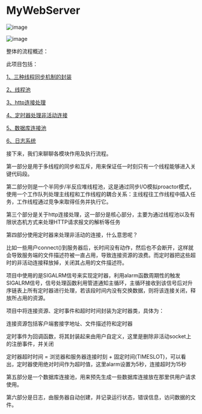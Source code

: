 # MyWebServer


![image](https://user-images.githubusercontent.com/81791654/169032750-94884aec-1c5d-4a60-a519-8ed275dab51a.png)




![image](https://user-images.githubusercontent.com/81791654/171119662-180a1548-6e97-47a7-8887-d907fb7bae1a.png)


整体的流程概述：

此项目包括：

[1、三种线程同步机制的封装](https://github.com/Cltcj/MyWebServer/tree/main/lock)

[2、线程池](https://github.com/Cltcj/MyWebServer/tree/main/threadpool)

[3、http连接处理](https://github.com/Cltcj/MyWebServer/tree/main/http)

[4、定时器处理非活动连接](https://github.com/Cltcj/MyWebServer/tree/main/timer)

[5、数据库连接池](https://github.com/Cltcj/MyWebServer/tree/main/CGImysql)

[6、日志系统](https://github.com/Cltcj/MyWebServer/tree/main/log)

接下来，我们来聊聊各模块作用及执行流程。

第一部分是用于多线程的同步和互斥，用来保证任一时刻只有一个线程能够进入关键代码段。

第二部分则是一个半同步/半反应堆线程池，这是通过同步I/O模拟proactor模式，使用一个工作队列处理主线程和工作线程的耦合关系：主线程往工作线程中插入任务，工作线程通过竞争来取得任务并执行它。

第三个部分是关于http连接处理，这一部分是核心部分，主要为通过线程池以及有限状态机方式来处理HTTP请求报文的解析等任务


第四部分使用定时器来处理非活动的连接，什么意思呢？

比如一些用户connect()到服务器后，长时间没有动作，然后也不会断开，这样就会导致服务端的文件描述符被一直占用，导致连接资源的浪费。而定时器把这些超时的非活动连接释放掉，关闭其占用的文件描述符。

项目中使用的是SIGALRM信号来实现定时器，利用alarm函数周期性的触发SIGALRM信号，信号处理函数利用管道通知主循环，主循环接收到该信号后对升序链表上所有定时器进行处理，若该段时间内没有交换数据，则将该连接关闭，释放所占用的资源。

项目中将连接资源、定时事件和超时时间封装为定时器类，具体为：

连接资源包括客户端套接字地址、文件描述符和定时器

定时事件为回调函数，将其封装起来由用户自定义，这里是删除非活动socket上的注册事件，并关闭

定时器超时时间 = 浏览器和服务器连接时刻 + 固定时间(TIMESLOT)，可以看出，定时器使用绝对时间作为超时值，这里alarm设置为5秒，连接超时为15秒

第五部分是一个数据库连接池，用来预先生成一些数据库连接放在那里供用户请求使用。

第六部分是日志，由服务器自动创建，并记录运行状态，错误信息，访问数据的文件。

 
